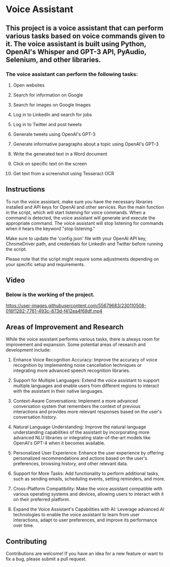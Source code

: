 # Voice Assistant

## This project is a voice assistant that can perform various tasks based on voice commands given to it. The voice assistant is built using Python, OpenAI's Whisper and GPT-3 API, PyAudio, Selenium, and other libraries.

### The voice assistant can perform the following tasks:

1. Open websites

2. Search for information on Google

3. Search for images on Google Images

4. Log in to LinkedIn and search for jobs

5. Log in to Twitter and post tweets

6. Generate tweets using OpenAI's GPT-3

7. Generate informative paragraphs about a topic using OpenAI's GPT-3

8. Write the generated text in a Word document

9. Click on specific text on the screen

10. Get text from a screenshot using Tesseract OCR

## Instructions

To run the voice assistant, make sure you have the necessary libraries installed and API keys for OpenAI and other services. Run the main function in the script, which will start listening for voice commands. When a command is detected, the voice assistant will generate and execute the appropriate command. The voice assistant will stop listening for commands when it hears the keyword "stop listening."

Make sure to update the 'config.json' file with your OpenAI API key, ChromeDriver path, and credentials for LinkedIn and Twitter before running the script.

Please note that the script might require some adjustments depending on your specific setup and requirements.


## Video

### Below is the working of the project.


https://user-images.githubusercontent.com/55679683/230110508-016f1282-7761-493c-873d-f412ea4f69df.mp4


## Areas of Improvement and Research
While the voice assistant performs various tasks, there is always room for improvement and expansion. Some potential areas of research and development include:

1. Enhance Voice Recognition Accuracy: Improve the accuracy of voice recognition by implementing noise cancellation techniques or integrating more advanced speech        recognition libraries.

2. Support for Multiple Languages: Extend the voice assistant to support multiple languages and enable users from different regions to interact with the assistant in     their native languages.

3. Context-Aware Conversations: Implement a more advanced conversation system that remembers the context of previous interactions and provides more relevant responses    based on the user's conversation history.

4. Natural Language Understanding: Improve the natural language understanding capabilities of the assistant by incorporating more advanced NLU libraries or integrating   state-of-the-art models like OpenAI's GPT-4 when it becomes available.

5. Personalized User Experience: Enhance the user experience by offering personalized recommendations and actions based on the user's preferences, browsing history,      and other relevant data.

6. Support for More Tasks: Add functionality to perform additional tasks, such as sending emails, scheduling events, setting reminders, and more.

7. Cross-Platform Compatibility: Make the voice assistant compatible with various operating systems and devices, allowing users to interact with it on their preferred    platform.

8. Expand the Voice Assistant's Capabilities with AI: Leverage advanced AI technologies to enable the voice assistant to learn from user interactions, adapt to user      preferences, and improve its performance over time.

## Contributing

Contributions are welcome! If you have an idea for a new feature or want to fix a bug, please submit a pull request.

